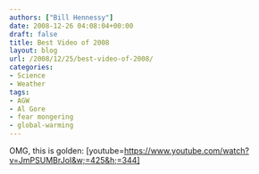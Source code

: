 ```yaml
---
authors: ["Bill Hennessy"]
date: 2008-12-26 04:08:04+00:00
draft: false
title: Best Video of 2008
layout: blog
url: /2008/12/25/best-video-of-2008/
categories:
- Science
- Weather
tags:
- AGW
- Al Gore
- fear mongering
- global-warming
---
```


OMG, this is golden:
[youtube=https://www.youtube.com/watch?v=JmPSUMBrJoI&w;=425&h;=344]
